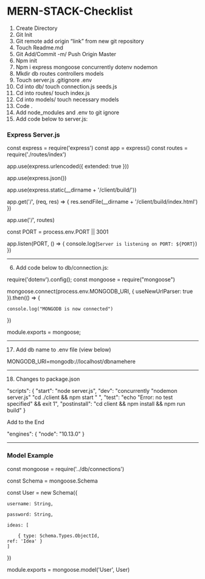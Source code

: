 # MERN-STACK-Checklist

1. Create Directory 
2. Git Init 
3. Git remote add origin “link” from new git repository 
4. Touch Readme.md 
5. Git Add/Commit -m/ Push Origin Master
6. Npm init 
7. Npm i express mongoose concurrently dotenv nodemon 
8. Mkdir db routes controllers models 
9. Touch server.js .gitignore .env 
10. Cd into db/ touch connection.js seeds.js 
11. Cd into routes/ touch index.js
12. Cd into models/ touch necessary models 
13. Code . 
14. Add node_modules and .env to git ignore 
15. Add code below to server.js: 

### Express Server.js
const express = require('express')
const app = express()
const routes = require('./routes/index')

app.use(express.urlencoded({
    extended: true
}))

app.use(express.json())

app.use(express.static(__dirname + '/client/build/'))

app.get('/', (req, res) => {
    res.sendFile(__dirname + '/client/build/index.html')
})

app.use('/', routes)

const PORT = process.env.PORT || 3001

app.listen(PORT, () => {
    console.log(`Server is listening on PORT: ${PORT}`)
})

---
6. Add code below to db/connection.js: 


require('dotenv').config();
const mongoose = require("mongoose")

mongoose.connect(process.env.MONGODB_URI, { useNewUrlParser: true }).then(() => {

    console.log("MONGODB is now connected")
})


module.exports = mongoose;

---

17. Add db name to .env file (view below) 


MONGODB_URI=mongodb://localhost/dbnamehere

---
18. Changes to package.json

  "scripts": {
    "start": "node server.js",
    "dev": "concurrently \"nodemon server.js\" \"cd ./client && npm start \" ",
    "test": "echo \"Error: no test specified\" && exit 1",
    "postinstall": "cd client && npm install && npm run build"
  }

Add to the End

 "engines": {
    "node": "10.13.0"
  }

  ---
### Model Example

  const mongoose = require('../db/connections')

const Schema = mongoose.Schema

const User = new Schema({

    username: String,

    password: String,

    ideas: [

        { type: Schema.Types.ObjectId,
	ref: 'Idea' }
	]

})

module.exports = mongoose.model('User', User)





